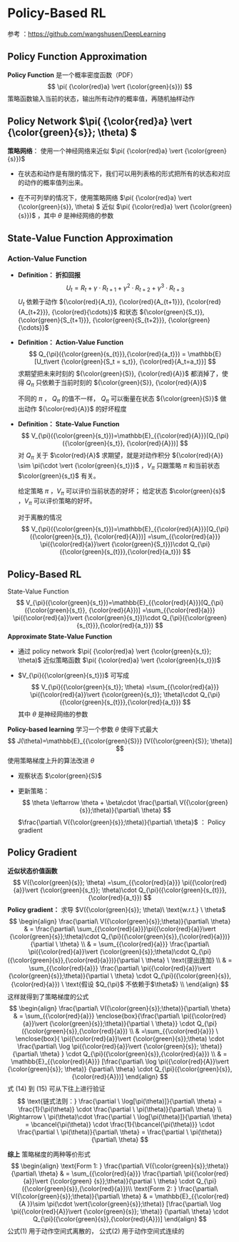 # Policy-Based RL

参考 ：https://github.com/wangshusen/DeepLearning



## Policy Function Approximation

**Policy Function**  是一个概率密度函数（PDF）
$$
\pi( {\color{red}a} \vert {\color{green}{s}})
$$
策略函数输入当前的状态，输出所有动作的概率值，再随机抽样动作



## Policy Network  $\pi( {\color{red}a} \vert {\color{green}{s}}; \theta) $

**策略网络**： 使用一个神经网络来近似  $\pi( {\color{red}a} \vert {\color{green}{s}})$

- 在状态和动作是有限的情况下，我们可以用列表格的形式把所有的状态和对应的动作的概率值列出来。

- 在不可列举的情况下，使用策略网络 $\pi( {\color{red}a} \vert {\color{green}{s}}, \theta) $ 近似 $\pi( {\color{red}a} \vert {\color{green}{s}})$ ，其中 $\theta$ 是神经网络的参数



## State-Value Function Approximation



### Action-Value Function

- **Definition： 折扣回报**
  $$
  U_t = R_t + \gamma\cdot R_{t+1} + \gamma^{2}\cdot R_{t+2}
  +\gamma^{3}\cdot R_{t+3}
  $$
  $U_t$ 依赖于动作  ${\color{red}{A_t}}, {\color{red}{A_{t+1}}}, {\color{red}{A_{t+2}}},  {\color{red}{\cdots}}$  和状态  ${\color{green}{S_t}}, {\color{green}{S_{t+1}}}, {\color{green}{S_{t+2}}},  {\color{green}{\cdots}}$ 





- **Definition： Action-Value Function**
  $$
  Q_{\pi}({\color{green}{s_{t}}},{\color{red}{a_t}}) 
  = \mathbb{E}[U_t\vert {\color{green}{S_t = s_t}}, {\color{red}{A_t=a_t}}]
  $$
  求期望把未来时刻的 ${\color{green}{S}}, {\color{red}{A}}$ 都消掉了，使得 $Q_{\pi}$ 只依赖于当前时刻的  ${\color{green}{S}}, {\color{red}{A}}$ 

  不同的 $\pi$ ， $Q_{\pi}$  的值不一样， $Q_{\pi}$ 可以衡量在状态 ${\color{green}{S}}$  做出动作 ${\color{red}{A}}$  的好坏程度



- **Definition： State-Value Function**
  $$
  V_{\pi}({\color{green}{s_t}})=\mathbb{E}_{{\color{red}{A}}}[Q_{\pi}({\color{green}{s_t}}, {\color{red}{A}})]
  $$
  对 $Q_{\pi}$ 关于 $\color{red}{A}$ 求期望，就是对动作积分  ${\color{red}{A}} \sim \pi(\cdot \vert {\color{green}{s_t}})$ ，$V_{\pi}$ 只跟策略 $\pi$ 和当前状态 $\color{green}{s_t}$ 有关。

  给定策略 $\pi$ ，$V_{\pi}$  可以评价当前状态的好坏； 给定状态 $\color{green}{s}$ ，$V_{\pi}$ 可以评价策略的好坏。

  对于离散的情况
  $$
  V_{\pi}({\color{green}{s_t}})=\mathbb{E}_{{\color{red}{A}}}[Q_{\pi}({\color{green}{s_t}}, {\color{red}{A}})]
  =\sum_{{\color{red}{a}}} \pi({\color{red}{a}}\vert {\color{green}{S_t}})\cdot
  Q_{\pi}({\color{green}{s_{t}}},{\color{red}{a_t}})
  $$





## Policy-Based RL

State-Value Function
$$
V_{\pi}({\color{green}{s_t}})=\mathbb{E}_{{\color{red}{A}}}[Q_{\pi}({\color{green}{s_t}}, {\color{red}{A}})]
=\sum_{{\color{red}{a}}} \pi({\color{red}{a}}\vert {\color{green}{s_t}})\cdot
Q_{\pi}({\color{green}{s_{t}}},{\color{red}{a_t}})
$$
**Approximate State-Value Function**

- 通过 policy network $\pi( {\color{red}a} \vert {\color{green}{s_t}}; \theta)$ 近似策略函数  $\pi( {\color{red}a} \vert {\color{green}{s_t}})$

-  $V_{\pi}({\color{green}{s_t}})$ 可写成
  $$
  V_{\pi}({\color{green}{s_t}}; \theta) 
  =\sum_{{\color{red}{a}}} \pi({\color{red}{a}}\vert {\color{green}{s_t}}; \theta)\cdot
  Q_{\pi}({\color{green}{s_{t}}},{\color{red}{a_t}})
  $$
  其中 $\theta$ 是神经网络的参数

**Policy-based learning**  学习一个参数 $\theta$ 使得下式最大
$$
J(\theta)=\mathbb{E}_{{\color{green}{S}}} [V({\color{green}{S}}; \theta)]
$$
使用策略梯度上升的算法改进 $\theta$ 

- 观察状态 $\color{green}{S}$

- 更新策略： 
  $$
  \theta \leftarrow \theta + \beta\cdot \frac{\partial\ V({\color{green}{s}};\theta)}{\partial\ \theta}
  $$
  $\frac{\partial\ V({\color{green}{s}};\theta)}{\partial\ \theta}$ ： Policy gradient

 

## Policy Gradient

**近似状态价值函数**
$$
V({\color{green}{s}}; \theta)
=\sum_{{\color{red}{a}}} \pi({\color{red}{a}}\vert {\color{green}{s_t}}; \theta)\cdot
Q_{\pi}({\color{green}{s_{t}}},{\color{red}{a_t}})
$$
**Policy gradient：** 求导 $V({\color{green}{s}}; \theta)\ \text{w.r.t.} \ \theta$
$$
\begin{align}
\frac{\partial\ V({\color{green}{s}};\theta)}{\partial\ \theta}
& = \frac{\partial\ \sum_{{\color{red}{a}}}\pi({\color{red}{a}}\vert {\color{green}{s}};\theta)\cdot Q_{\pi}({\color{green}{s}},{\color{red}{a}})}{\partial \ \theta} \\
& = \sum_{{\color{red}{a}}} \frac{\partial\ \pi({\color{red}{a}}\vert {\color{green}{s}};\theta)\cdot Q_{\pi}({\color{green}{s}},{\color{red}{a}})}{\partial \ \theta} 
\ \text{提出连加} \\
& = \sum_{{\color{red}{a}}} \frac{\partial\ \pi({\color{red}{a}}\vert {\color{green}{s}};\theta)}{\partial \ \theta} \cdot Q_{\pi}({\color{green}{s}},{\color{red}{a}})
\ \text{假设 $Q_{\pi}$ 不依赖于$\theta$}   \\
\end{align}
$$
这样就得到了策略梯度的公式
$$
\begin{align}
\frac{\partial\ V({\color{green}{s}};\theta)}{\partial\ \theta}
& = \sum_{{\color{red}{a}}} \enclose{box}{\frac{\partial\ \pi({\color{red}{a}}\vert {\color{green}{s}};\theta)}{\partial \ \theta}} \cdot Q_{\pi}({\color{green}{s}},{\color{red}{a}}) \\
& =\sum_{{\color{red}{a}}} \ 
\enclose{box}{ 
\pi({\color{red}{a}}\vert {\color{green}{s}};\theta) \cdot \frac{\partial\ \log \pi({\color{red}{a}}\vert {\color{green}{s}}; \theta)}{\partial\ \theta}
} \cdot Q_{\pi}({\color{green}{s}},{\color{red}{a}}) \\
& = \mathbb{E}_{{\color{red}{A}}} [\frac{\partial\ \log \pi({\color{red}{A}}\vert {\color{green}{s}}; \theta)} {\partial\ \theta} \cdot Q_{\pi}({\color{green}{s}},{\color{red}{A}})]
\end{align}
$$
式 (14) 到 (15) 可从下往上进行验证
$$
\text{链式法则：} \frac{\partial \ \log[\pi(\theta)]}{\partial\ \theta} = \frac{1}{\pi(\theta)}
\cdot \frac{\partial \ \pi(\theta)}{\partial\ \theta} \\
\Rightarrow \ \pi(\theta)\cdot \frac{\partial \ \log[\pi(\theta)]}{\partial\ \theta} 
= \bcancel{\pi(\theta)} \cdot \frac{1}{\bcancel{\pi(\theta)}} \cdot \frac{\partial \ \pi(\theta)}{\partial\ \theta} 
= \frac{\partial \ \pi(\theta)}{\partial\ \theta}
$$


**综上** 策略梯度的两种等价形式
$$
\begin{align}
\text{Form 1: } \frac{\partial\ V({\color{green}{s}};\theta)}{\partial\ \theta} 
& = \sum_{{\color{red}{a}}} \frac{\partial\ \pi({\color{red}{a}}\vert {\color{green}
{s}};\theta)}{\partial \ \theta} \cdot Q_{\pi}({\color{green}{s}},{\color{red}{a}})\\
\text{Form 2: } \frac{\partial\ V({\color{green}{s}};\theta)}{\partial\ \theta} 
& = \mathbb{E}_{{\color{red}{A }}\sim \pi(\cdot \vert{\color{green}{s}};\theta)} [\frac{\partial\ \log \pi({\color{red}{A}}\vert {\color{green}{s}}; \theta)} {\partial\ \theta} \cdot Q_{\pi}({\color{green}{s}},{\color{red}{A}})]
\end{align}
$$
公式(1) 用于动作空间式离散的， 公式(2) 用于动作空间式连续的





















